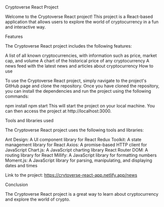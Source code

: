 Cryptoverse React Project

Welcome to the Cryptoverse React project! This project is a React-based application that allows users to explore the world of cryptocurrency in a fun and interactive way.

Features

The Cryptoverse React project includes the following features:

A list of all known cryptocurrencies, with information such as price, market cap, and volume
A chart of the historical price of any cryptocurrency
A news feed with the latest news and articles about cryptocurrency
How to use

To use the Cryptoverse React project, simply navigate to the project's GitHub page and clone the repository. Once you have cloned the repository, you can install the dependencies and run the project using the following commands:

npm install
npm start
This will start the project on your local machine. You can then access the project at http://localhost:3000.

Tools and libraries used

The Cryptoverse React project uses the following tools and libraries:

Ant Design: A UI component library for React
Redux Toolkit: A state management library for React
Axios: A promise-based HTTP client for JavaScript
Chart.js: A JavaScript charting library
React Router DOM: A routing library for React
Millify: A JavaScript library for formatting numbers
Moment.js: A JavaScript library for parsing, manipulating, and displaying dates and times

Link to the project:
https://crytoverse-react-app.netlify.app/news

Conclusion

The Cryptoverse React project is a great way to learn about cryptocurrency and explore the world of crypto.
